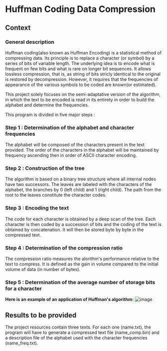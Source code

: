 # Huffman Coding Data Compression

## Context

### General description

Huffman coding(also known as Huffman Encoding) is a statistical method of compressing data. Its principle is to replace a character (or symbol) by a series of bits of variable length. The underlying idea is to encode what is frequent on few bits and what is rare on longer bit sequences. It allows lossless compression, that is, as string of bits stricly identical to the original is restored by decompression. However, it requires that the frequencies of appearance of the various symbols to be coded are known(or estimated). </br>

This project solely focuses on the semi-adaptative version of the algorithm, in which the text to be encoded is read in its entirety in order to build the alphabet and determine the frequencies. </br>

This program is divided in five major steps :

### Step 1 : Determination of the alphabet and character frequencies

The alphabet will be composed of the characters present in the text provided. The order of the characters in the alphabet will be maintained by frequency ascending then in order of ASCII character encoding.

### Step 2 : Construction of the tree

The algorithm is based on a binary tree structure where all internal nodes have two successors. The leaves are labeled with the characters of the alphabet, the branches by 0 (left child) and 1 (right child). The path from the root to the leaves constitute the character codes.

### Step 3 : Encoding the text

The code for each character is obtained by a deep scan of the tree. Each character is then coded by a succession of bits and the coding of the text is obtained by concatenation. It will then be stored byte by byte in the compressed text.

### Step 4 : Determination of the compression ratio

The compression ratio measures the alorithm's performance relative to the text to compress. It is defined as the gain in volume compared to the initial volume of data (in number of bytes).

### Step 5 : Determination of the average number of storage bits for a character

**Here is an example of an application of Huffman's algorithm:**
![image](https://www.cs.princeton.edu/courses/archive/fall08/cos226/assignments/huffman.png)

## Results to be provided

The project resources contain three texts. For each one (name.txt), the program will have to generate a compressed text file (name_comp.bin) and a description file of the alphabet used with the character frequencies (name_freq.txt).
